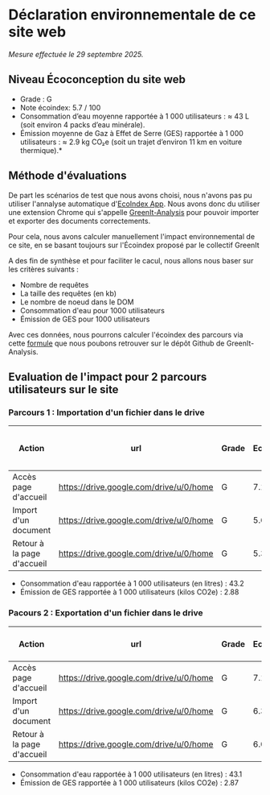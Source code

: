 # Déclaration environnementale de ce site web

*Mesure effectuée le 29 septembre 2025.*

## Niveau Écoconception du site web 

- Grade : G
- Note écoindex: 5.7 / 100
- Consommation d’eau moyenne rapportée à 1 000 utilisateurs : ≈ 43 L (soit environ 4 packs d’eau minérale).
- Émission moyenne de Gaz à Effet de Serre (GES) rapportée à 1 000 utilisateurs : ≈ 2.9 kg CO₂e (soit un trajet d’environ 11 km en voiture thermique).*

## Méthode d'évaluations

De part les scénarios de test que nous avons choisi, nous n'avons pas pu utiliser l'annalyse automatique d'[EcoIndex App](https://github.com/cnumr/EcoindexApp). Nous avons donc du utiliser une extension Chrome qui s'appelle [GreenIt-Analysis](https://chromewebstore.google.com/detail/greenit-analysis/mofbfhffeklkbebfclfaiifefjflcpad) pour pouvoir importer et exporter des documents correctements. 

Pour cela, nous avons calculer manuellement l'impact environnemental de ce site, en se basant toujours sur l'Écoindex proposé par le collectif GreenIt

A des fin de synthèse et pour faciliter le cacul, nous allons nous baser sur les critères suivants : 
- Nombre de requêtes
- La taille des requêtes (en kb)
- Le nombre de noeud dans le DOM
- Consommation d'eau pour 1000 utilisateurs
- Émission de GES pour 1000 utilisateurs

Avec ces données, nous pourrons calculer l'écoindex des parcours via cette [formule](https://github.com/cnumr/GreenIT-Analysis/blob/acc0334c712ba68939466c42af1514b5f448e19f/script/ecoIndex.js#L19-L44) que nous poubons retrouver sur le dépôt Github de GreenIt-Analysis.

## Evaluation de l'impact pour 2 parcours utilisateurs sur le site

### Parcours 1 : Importation d'un fichier dans le drive

| Action | url | Grade | Ecoindex | GES (g CO₂e) | Eau (cL) | Nombre de requêtes | Taille des requêtes (Ko) | Taille du DOM |
| ----------- | --- | --- | ----------- | ----------- | ----------- | ----------- | ----------- | --- |
| Accès page d'accueil | https://drive.google.com/drive/u/0/home | G | 7.12 | 2.86 | 4.29 | 214 | 5962 | 4514 |
| Import d'un document | https://drive.google.com/drive/u/0/home | G | 5.62 | <font color="red">+0.03</font> (2.89) | <font color="red">+0.04</font> (4.33) | <font color="red">+61</font> (275) | <font color="red">+515</font> (6477) | <font color="red">+186</font> (4700) |
| Retour à la page d'accueil | https://drive.google.com/drive/u/0/home | G | 5.35 | <font color="red">+0.00</font> (2.89) | <font color="red">+0.01</font> (4.34) | <font color="red">+26</font> (301) | <font color="red">+381</font> (6858) | <font color="red">+1</font> (4701) |

- Consommation d'eau rapportée à 1 000 utilisateurs (en litres) : 43.2
- Émission de GES rapportée à 1 000 utilisateurs (kilos CO2e) : 2.88

### Pacours 2 : Exportation d'un fichier dans le drive

| Action | url | Grade | Ecoindex | Nombre de requêtes | Taille des requêtes | Taille du DOM |
| ----------- | --- | --- | ----------- |----------- | ----------- | --- |
| Accès page d'accueil | https://drive.google.com/drive/u/0/home | G | 7.10 | 215 | 5959 | 4515 |
| Import d'un document | https://drive.google.com/drive/u/0/home | G | 6.34 | <font color="red">+29</font> (244) | <font color="red">+401</font> (6360) | <font color="red">+129</font> (4644) |
| Retour à la page d'accueil | https://drive.google.com/drive/u/0/home | G | 6.02 | <font color="red">+14</font> (258) | <font color="red">+23</font> (6383) | <font color="green">-30</font> (4614) |

- Consommation d'eau rapportée à 1 000 utilisateurs (en litres) : 43.1
- Émission de GES rapportée à 1 000 utilisateurs (kilos CO2e) : 2.87
